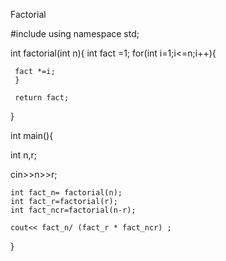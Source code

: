 Factorial

#include<iostream>
using namespace std;

int factorial(int n){
    int fact =1;
     for(int i=1;i<=n;i++){
    
     fact *=i;
     }

     return fact;
}

int main(){

int n,r;

cin>>n>>r;

    int fact_n= factorial(n);
    int fact_r=factorial(r);
    int fact_ncr=factorial(n-r);

    cout<< fact_n/ (fact_r * fact_ncr) ;

}
